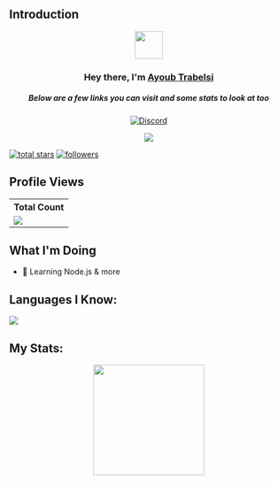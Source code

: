 ## Introduction
<p align="center">
<img src="https://media.giphy.com/media/mGcNjsfWAjY5AEZNw6/giphy.gif" width="50"></a>
</p>

<h3 align="center">Hey there, I'm <a href="https://github.com/devpayoub">Ayoub Trabelsi</a></h3>
<h5 align="center">Below are a few links you can visit and some stats to look at too</h5>

<p align="center">
  <a href="https://discord.gg/Ayoub699"><img alt="Discord" title="Discord" src="https://img.shields.io/badge/-Discord-7289DA?style=for-the-badge&logo=discord&logoColor=white"/></a>
</p>
<p align="center">
  <a href="mailto:trabelsi.ayoub1998@gmail.com" target="blank"><img align="center" src="https://img.shields.io/badge/gmail-D14836?&style=for-the-badge&logo=gmail&logoColor=white"/></a>
</p>
<a href="https://github.com/DesTroTN?tab=repositories&sort=stargazers">
    <img alt="total stars" title="Total stars on GitHub" src="https://custom-icon-badges.demolab.com/github/stars/devpayoub?color=B8B92B&style=for-the-badge&labelColor=959532&logo=star"/></a>
   <a href="https://github.com/devpayoub"><img alt="followers" title="Follow me on Github" src="https://img.shields.io/github/followers/devpayoub?color=236ad3&style=for-the-badge&logo=github&label=Follow"/></a>
 </p>
 
## Profile Views


  <table>
    <tr>
      <!-- <th>Profile Views</th> -->
      <th>Total Count</th>
    </tr>
    <tr>
      <!-- <td>
        <div align="center">
          <a href="https://github.com/devpayoub"><img src="https://github.com/devpayoub.png" alt="@DesTroTN" width="52" /></a>
          <br />
          <a align="center" href="https://github.com/devpayoub"><b>DesTroTN</b></a>
        </b>
      </td> -->
      <!-- Profile Views -->
      <td>
         <a href="https://github.com/devpayoub"> <img src="https://komarev.com/ghpvc/?username=devpayoub&style=for-the-badge&color=brightgreen"> </a>
      </td>
    </tr>
  </table>

## What I'm Doing

- 🌱 Learning Node.js & more

## Languages I Know:

<p align="left"> <a href="https://github.com/devpayoub"><img src="https://skillicons.dev/icons?i=vscode,css,html,js,github,mongodb,react,python"> </a> </p>

## My Stats:
<p align="center">
<img height="200px" src="https://github-readme-stats.vercel.app/api?username=devpayoub&hide_border=true&show_icons=true&count_private=true&theme=gruvbox&bg_color=151515">
</p>
